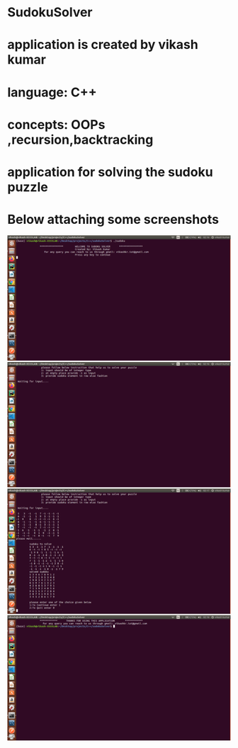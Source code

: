 # SudokuSolver
# application is created by vikash kumar
# language: C++
# concepts: OOPs ,recursion,backtracking
# application for solving the sudoku puzzle
# Below attaching some screenshots
![](images/sudoku1.png)
![](images/sudoku2.png)
![](images/sudoku3.png)
![](images/sudoku4.png)
